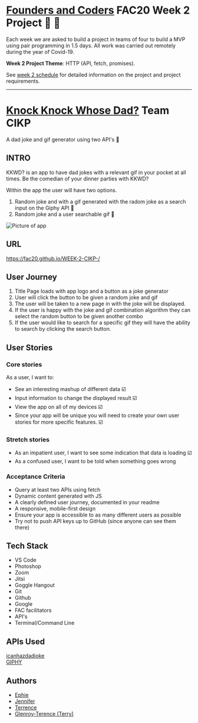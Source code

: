 # [Founders and Coders](https://www.foundersandcoders.com/about/) FAC20 Week 2 Project :confetti_ball: :construction: 

Each week we are asked to  build a project in teams of four to build a MVP using pair programming in 1.5 days. All work was carried out remotely during the year of Covid-19.

__Week 2 Project Theme__: HTTP (API, fetch, promises).

See [week 2 schedule](https://founders-and-coders.gitbook.io/coursebook/curriculum/http/project) for detailed information on the project and project requirements.

---

# [Knock Knock Whose Dad?]( https://fac20.github.io/WEEK-2-CIKP-/) Team CIKP

A dad joke and gif generator using two API's :rofl: 

## INTRO

KKWD? is an app to have dad jokes with a relevant gif in your pocket at all times. Be the comedian of your dinner parties with KKWD?

Within the app the user will have two options.

1. Random joke and with a gif generated with the radom joke as a search input on the Giphy API :brain: 
2. Random joke and a user searchable gif :exploding_head: 


![Picture of app](https://i.imgur.com/kVad3FR.png)



## URL

 https://fac20.github.io/WEEK-2-CIKP-/



## User Journey
1. Title Page loads with app logo and a button as a joke generator
2. User will click the button to be given a random joke and gif
3. The user will be taken to a new page in with the joke will be displayed.
4. If the user is happy with the joke and gif combination algorithm they can select the random button to be given another combo
5. If the user would like to search for a specific gif they will have the ability to search by clicking the search button.

## User Stories

### Core stories

As a user, I want to:

- See an interesting mashup of different data :ballot_box_with_check: 
- Input information to change the displayed result :ballot_box_with_check: 
- View the app on all of my devices :ballot_box_with_check:
- Since your app will be unique you will need to create your own user stories for more specific features. :ballot_box_with_check:

### Stretch stories

- As an impatient user, I want to see some indication that data is loading :ballot_box_with_check:
- As a confused user, I want to be told when something goes wrong

### Acceptance Criteria
- Query at least two APIs using fetch 
- Dynamic content generated with JS
- A clearly defined user journey, documented in your readme
- A responsive, mobile-first design
- Ensure your app is accessible to as many different users as possible
- Try not to push API keys up to GitHub (since anyone can see them there)

## Tech Stack
- VS Code
- Photoshop
- Zoom
- Jitsi
- Goggle Hangout
- Git
- Github
- Google
- FAC facilitators
- API's
- Terminal/Command Line

## APIs Used
[icanhazdadjoke](https://icanhazdadjoke.com/)  
[GIPHY](https://developers.giphy.com/)


## Authors

- [Ephie](https://github.com/ephieo)
- [Jennifer](https://github.com/jenndroid)
- [Terrence](https://github.com/Netceer)
- [Glenroy-Terence (Terry)](https://github.com/RunGT)
